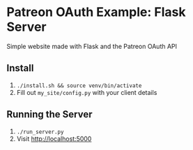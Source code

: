 # Patreon OAuth Example: Flask Server

Simple website made with Flask and the Patreon OAuth API

## Install

1. `./install.sh && source venv/bin/activate`
2. Fill out `my_site/config.py` with your client details

## Running the Server

1. `./run_server.py`
2. Visit [http://localhost:5000](http://localhost:5000)